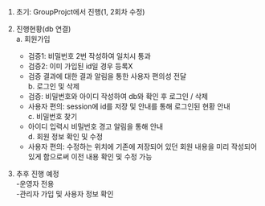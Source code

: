 1. 초기: GroupProjct에서 진행(1, 2회차 수정)<br>
2. 진행현황(db 연결)<br>
   a. 회원가입<br>
     - 검증1: 비밀번호 2번 작성하여 일치시 통과<br>
     - 검증2: 이미 가입된 id일 경우 등록X<br>
     - 검증 결과에 대한 결과 알림을 통한 사용자 편의성 전달<br>
 b. 로그인 및 삭제<br>
     - 검증: 비밀번호와 아이디 작성하여 db와 확인 후 로그인 / 삭제<br>
     - 사용자 편의: session에 id를 저장 및 안내를 통해 로그인된 현황 안내 <br>
     c. 비밀번호 찾기<br>
     - 아이디 입력시 비밀번호 경고 알림을 통해 안내<br>
 d. 회원 정보 확인 및 수정<br>
     - 사용자 편의: 수정하는 위치에 기존에 저장되어 있던 회원 내용을 미리 작성되어 있게 함으로써 이전 내용 확인 및 수정 가능<br>

3. 추후 진행 예정<br>
     -운영자 전용<br>
       -관리자 가입 및 사용자 정보 확인
